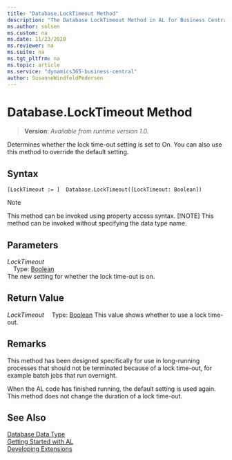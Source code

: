 ```yaml
---
title: "Database.LockTimeout Method"
description: "The Database LockTimeout Method in AL for Business Central"
ms.author: solsen
ms.custom: na
ms.date: 11/23/2020
ms.reviewer: na
ms.suite: na
ms.tgt_pltfrm: na
ms.topic: article
ms.service: "dynamics365-business-central"
author: SusanneWindfeldPedersen
---
```

[//]: # (START>DO_NOT_EDIT)
[//]: # (IMPORTANT:Do not edit any of the content between here and the END>DO_NOT_EDIT.)
[//]: # (Any modifications should be made in the .xml files in the ModernDev repo.)
# Database.LockTimeout Method
> **Version**: _Available from runtime version 1.0._

Determines whether the lock time-out setting is set to On. You can also use this method to override the default setting.


## Syntax
```
[LockTimeout := ]  Database.LockTimeout([LockTimeout: Boolean])
```
> [!NOTE]
> This method can be invoked using property access syntax.
> [!NOTE]
> This method can be invoked without specifying the data type name.
## Parameters
*LockTimeout*  
&emsp;Type: [Boolean](../boolean/boolean-data-type.md)  
The new setting for whether the lock time-out is on.  


## Return Value
*LockTimeout*
&emsp;Type: [Boolean](../boolean/boolean-data-type.md)
This value shows whether to use a lock time-out.


[//]: # (IMPORTANT: END>DO_NOT_EDIT)

## Remarks

This method has been designed specifically for use in long-running processes that should not be terminated because of a lock time-out, for example batch jobs that run overnight.  

When the AL code has finished running, the default setting is used again. This method does not change the duration of a lock time-out.  

## See Also

[Database Data Type](database-data-type.md)  
[Getting Started with AL](../../devenv-get-started.md)  
[Developing Extensions](../../devenv-dev-overview.md)